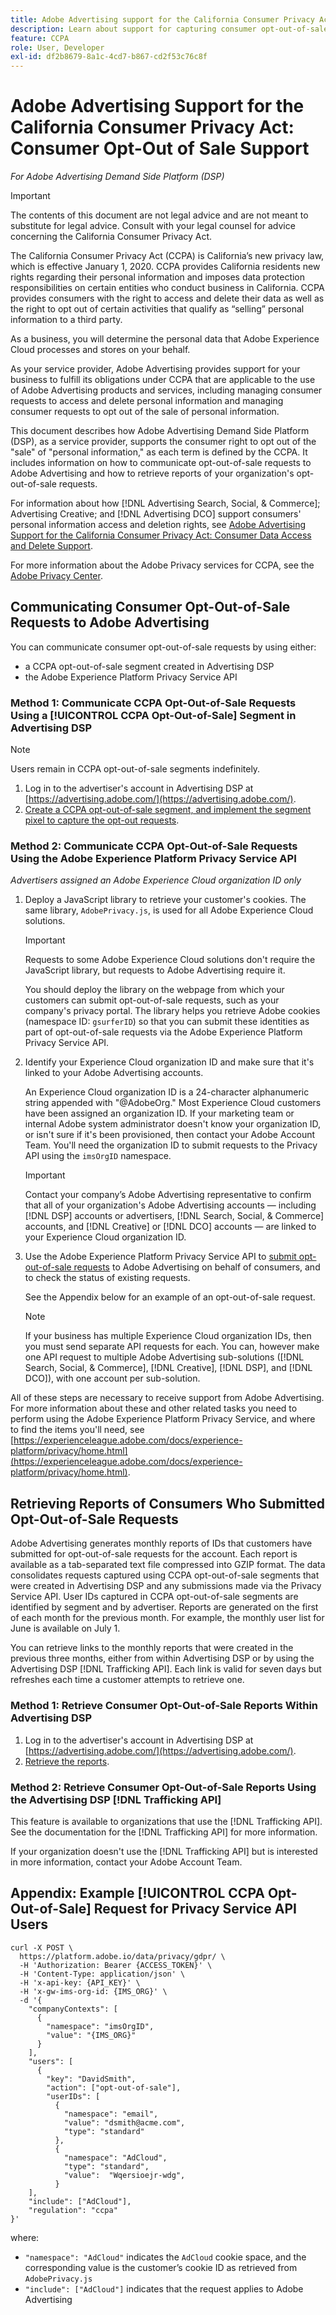 ```yaml
---
title: Adobe Advertising support for the California Consumer Privacy Act &#58; Consumer Opt-Out-of-Sale Support
description: Learn about support for capturing consumer opt-out-of-sale requests.
feature: CCPA
role: User, Developer
exl-id: df2b8679-8a1c-4cd7-b867-cd2f53c76c8f
---
```

# Adobe Advertising Support for the California Consumer Privacy Act: Consumer Opt-Out of Sale Support

*For Adobe Advertising Demand Side Platform (DSP)*

>[!IMPORTANT]
>
>The contents of this document are not legal advice and are not meant to substitute for legal advice. Consult with your legal counsel for advice concerning the California Consumer Privacy Act.

The California Consumer Privacy Act (CCPA) is California’s new privacy law, which is effective January 1, 2020. CCPA provides California residents new rights regarding their personal information and imposes data protection responsibilities on certain entities who conduct business in California. CCPA provides consumers with the right to access and delete their data as well as the right to opt out of certain activities that qualify as “selling” personal information to a third party.

As a business, you will determine the personal data that Adobe Experience Cloud processes and stores on your behalf.

As your service provider, Adobe Advertising provides support for your business to fulfill its obligations under CCPA that are applicable to the use of Adobe Advertising products and services, including managing consumer requests to access and delete personal information and managing consumer requests to opt out of the sale of personal information.

This document describes how Adobe Advertising Demand Side Platform (DSP), as a service provider, supports the consumer right to opt out of the "sale" of "personal information," as each term is defined by the CCPA. It includes information on how to communicate opt-out-of-sale requests to Adobe Advertising and how to retrieve reports of your organization's opt-out-of-sale requests.

For information about how [!DNL Advertising Search, Social, & Commerce]; Advertising Creative; and [!DNL Advertising DCO] support consumers' personal information access and deletion rights, see [Adobe Advertising Support for the California Consumer Privacy Act: Consumer Data Access and Delete Support](/help/privacy/ccpa/ccpa-access-delete.md).

For more information about the Adobe Privacy services for CCPA, see the [Adobe Privacy Center](https://www.adobe.com/privacy/ccpa.html).

## Communicating Consumer Opt-Out-of-Sale Requests to Adobe Advertising

You can communicate consumer opt-out-of-sale requests by using either:

* a CCPA opt-out-of-sale segment created in Advertising DSP
* the Adobe Experience Platform Privacy Service API

### Method 1: Communicate CCPA Opt-Out-of-Sale Requests Using a [!UICONTROL CCPA Opt-Out-of-Sale] Segment in Advertising DSP

>[!NOTE]
>
>Users remain in CCPA opt-out-of-sale segments indefinitely.

1. Log in to the advertiser's account in Advertising DSP at [https://advertising.adobe.com/](https://advertising.adobe.com/).
1. [Create a CCPA opt-out-of-sale segment, and implement the segment pixel to capture the opt-out requests](/help/dsp/audiences/ccpa-opt-out-segment-create.md).

### Method 2: Communicate CCPA Opt-Out-of-Sale Requests Using the Adobe Experience Platform Privacy Service API

*Advertisers assigned an Adobe Experience Cloud organization ID only*

1. Deploy a JavaScript library to retrieve your customer's cookies. The same library, `AdobePrivacy.js`, is used for all Adobe Experience Cloud solutions.

   >[!IMPORTANT]
   >
   >Requests to some Adobe Experience Cloud solutions don't require the JavaScript library, but requests to Adobe Advertising require it.

   You should deploy the library on the webpage from which your customers can submit opt-out-of-sale requests, such as your company's privacy portal. The library helps you retrieve Adobe cookies (namespace ID: `gsurferID`) so that you can submit these identities as part of opt-out-of-sale requests via the Adobe Experience Platform Privacy Service API.

1. Identify your Experience Cloud organization ID and make sure that it's linked to your Adobe Advertising accounts.

   An Experience Cloud organization ID is a 24-character alphanumeric string appended with "@AdobeOrg." Most Experience Cloud customers have been assigned an organization ID. If your marketing team or internal Adobe system administrator doesn't know your organization ID, or isn't sure if it's been provisioned, then contact your Adobe Account Team. You'll need the organization ID to submit requests to the Privacy API using the `imsOrgID` namespace.

   >[!IMPORTANT]
   >
   >Contact your company’s Adobe Advertising representative to confirm that all of your organization's Adobe Advertising accounts &mdash; including [!DNL DSP] accounts or advertisers, [!DNL Search, Social, & Commerce] accounts, and [!DNL Creative] or [!DNL DCO] accounts &mdash; are linked to your Experience Cloud organization ID.

1. Use the Adobe Experience Platform Privacy Service API to [submit opt-out-of-sale requests](https://experienceleague.adobe.com/docs/experience-platform/privacy/api/consent.html) to Adobe Advertising on behalf of consumers, and to check the status of existing requests.

   See the Appendix below for an example of an opt-out-of-sale request.

   >[!NOTE]
   >
   >If your business has multiple Experience Cloud organization IDs, then you must send separate API requests for each. You can, however make one API request to multiple Adobe Advertising sub-solutions ([!DNL Search, Social, & Commerce], [!DNL Creative], [!DNL DSP], and [!DNL DCO]), with one account per sub-solution.

All of these steps are necessary to receive support from Adobe Advertising. For more information about these and other related tasks you need to perform using the Adobe Experience Platform Privacy Service, and where to find the items you'll need, see [https://experienceleague.adobe.com/docs/experience-platform/privacy/home.html](https://experienceleague.adobe.com/docs/experience-platform/privacy/home.html).

## Retrieving Reports of Consumers Who Submitted Opt-Out-of-Sale Requests

Adobe Advertising generates monthly reports of IDs that customers have submitted for opt-out-of-sale requests for the account. Each report is available as a tab-separated text file compressed into GZIP format. The data consolidates requests captured using CCPA opt-out-of-sale segments that were created in Advertising DSP and any submissions made via the Privacy Service API. User IDs captured in CCPA opt-out-of-sale segments are identified by segment and by advertiser. Reports are generated on the first of each month for the previous month. For example, the monthly user list for June is available on July 1.

You can retrieve links to the monthly reports that were created in the previous three months, either from within Advertising DSP or by using the Advertising DSP [!DNL Trafficking API]. Each link is valid for seven days but refreshes each time a customer attempts to retrieve one.

### Method 1: Retrieve Consumer Opt-Out-of-Sale Reports Within Advertising DSP

1. Log in to the advertiser's account in Advertising DSP at [https://advertising.adobe.com/](https://advertising.adobe.com/).
1. [Retrieve the reports](/help/dsp/audiences/ccpa-opt-out-segment-report-retrieve.md).

### Method 2: Retrieve Consumer Opt-Out-of-Sale Reports Using the Advertising DSP [!DNL Trafficking API]

This feature is available to organizations that use the [!DNL Trafficking API]. See the documentation for the [!DNL Trafficking API] for more information.<!-- Add link to API doc once it's published. -->

If your organization doesn't use the [!DNL Trafficking API] but is interested in more information, contact your Adobe Account Team.

## Appendix: Example [!UICONTROL CCPA Opt-Out-of-Sale] Request for Privacy Service API Users

```
curl -X POST \
  https://platform.adobe.io/data/privacy/gdpr/ \
  -H 'Authorization: Bearer {ACCESS_TOKEN}' \
  -H 'Content-Type: application/json' \
  -H 'x-api-key: {API_KEY}' \
  -H 'x-gw-ims-org-id: {IMS_ORG}' \
  -d '{
    "companyContexts": [
      {
        "namespace": "imsOrgID",
        "value": "{IMS_ORG}"
      }
    ],
    "users": [
      {
        "key": "DavidSmith",
        "action": ["opt-out-of-sale"],
        "userIDs": [
          {
            "namespace": "email",
            "value": "dsmith@acme.com",
            "type": "standard"
          },
          {
            "namespace": "AdCloud",
            "type": "standard",
            "value":  "Wqersioejr-wdg",
          }
    ],
    "include": ["AdCloud"],
    "regulation": "ccpa"
}'
```

where:

* `"namespace": "AdCloud"` indicates the `AdCloud` cookie space, and the corresponding value is the customer’s cookie ID as retrieved from `AdobePrivacy.js`
* `"include": ["AdCloud"]` indicates that the request applies to Adobe Advertising

